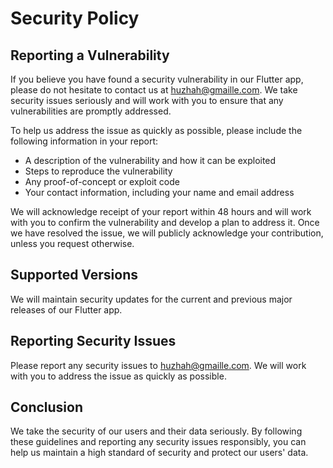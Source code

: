 # Security Policy

## Reporting a Vulnerability

If you believe you have found a security vulnerability in our Flutter app, please do not hesitate to contact us at [huzhah@gmaille.com](mailto:huzhah@gmaille.com). We take security issues seriously and will work with you to ensure that any vulnerabilities are promptly addressed.

To help us address the issue as quickly as possible, please include the following information in your report:

- A description of the vulnerability and how it can be exploited
- Steps to reproduce the vulnerability
- Any proof-of-concept or exploit code
- Your contact information, including your name and email address

We will acknowledge receipt of your report within 48 hours and will work with you to confirm the vulnerability and develop a plan to address it. Once we have resolved the issue, we will publicly acknowledge your contribution, unless you request otherwise.

## Supported Versions

We will maintain security updates for the current and previous major releases of our Flutter app.

## Reporting Security Issues

Please report any security issues to [huzhah@gmaille.com](mailto:huzhah@gmaille.com). We will work with you to address the issue as quickly as possible.

## Conclusion

We take the security of our users and their data seriously. By following these guidelines and reporting any security issues responsibly, you can help us maintain a high standard of security and protect our users' data.
